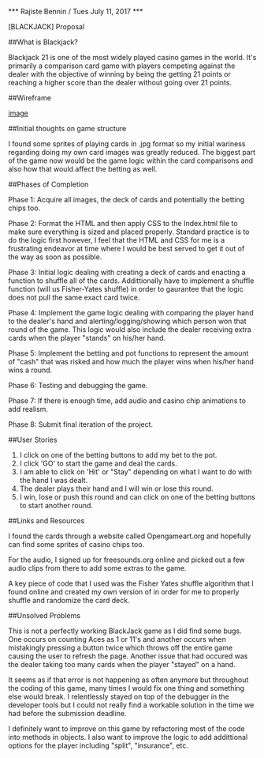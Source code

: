 *** Rajiste Bennin / Tues July 11, 2017 ***

[BLACKJACK] Proposal

##What is Blackjack?

Blackjack 21 is one of the most widely played casino games in the world.
It's primarily a comparison card game with players competing against the dealer with
the objective of winning by being the getting 21 points or reaching a higher score
than the dealer without going over 21 points. 



##Wireframe

[image](BlackJack21/BlackJack_Wireframe.png)

##Initial thoughts on game structure

I found some sprites of playing cards in .jpg format so my initial wariness
regarding doing my own card images was greatly reduced. The biggest part of the game now
would be the game logic within the card comparisons and also how that would affect the betting
as well. 

##Phases of Completion

Phase 1: Acquire all images, the deck of cards and potentially the betting chips too.

Phase 2: Format the HTML and then apply CSS to the Index.html file to make sure everything is sized and placed properly. Standard practice is to do the logic first however, I feel that the
HTML and CSS for me is a frustrating endeavor at time where I would be best served to get it out of
the way as soon as possible. 

Phase 3: Initial logic dealing with creating a deck of cards and enacting a function to shuffle all of the cards. Addittionally have to implement a shuffle function (will us Fisher-Yates shuffle) in order to gaurantee that the logic does not pull the same exact card twice. 

Phase 4: Implement the game logic dealing with comparing the player hand to the dealer's hand and alerting/logging/showing which person won that round of the game. This logic would also include the dealer receiving extra cards when the player "stands" on his/her hand. 

Phase 5: Implement the betting and pot functions to represent the amount of "cash" that was risked and how much the player wins when his/her hand wins a round. 

Phase 6: Testing and debugging the game.

Phase 7: If there is enough time, add audio and casino chip animations to add realism. 

Phase 8: Submit final iteration of the project. 

##User Stories
1. I click on one of the betting buttons to add my bet to the pot.
2. I click 'GO' to start the game and deal the cards.
3. I am able to click on 'Hit' or "Stay" depending on what I want to do with the hand I was dealt.
4. The dealer plays their hand and I will win or lose this round.
5. I win, lose or push this round and can click on one of the betting buttons to start another round. 

##Links and Resources

I found the cards through a website called Opengameart.org and hopefully can find some sprites of
casino chips too. 

For the audio, I signed up for freesounds.org online and picked out a few audio clips from there to add some extras to the game. 

A key piece of code that I used was the Fisher Yates shuffle algorithm that I found online and created my own version of in order for me to properly shuffle and randomize the card deck. 

##Unsolved Problems

This is not a perfectly working BlackJack game as I did find some bugs. One occurs on counting Aces as 1 or 11's and another occurs when mistakingly pressing a button twice which throws off the entire game causing the user to refresh the page. Another issue that had occured was the dealer taking too many cards when the player "stayed" on a hand. 

It seems as if that error is not happening as often anymore but throughout the coding of this game, many times I would fix one thing and something else would break. I relentlessly stayed on top of the debugger in the developer tools but I could not really find a workable solution in the time we had before the submission deadline. 

I definitely want to improve on this game by refactoring most of the code into methods in objects. I also want to improve the logic to add addittional options for the player including "split", "insurance", etc.
